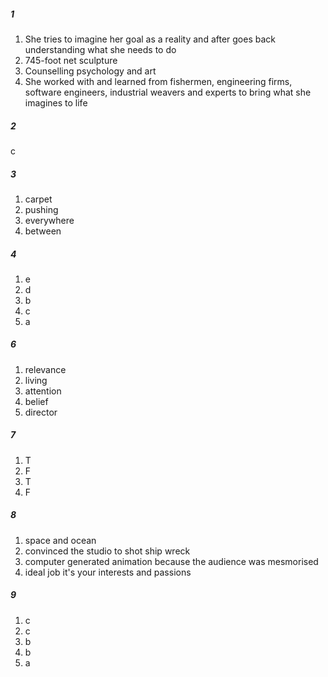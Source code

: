 ##### 1
1. She tries to imagine her goal as a reality and after goes back understanding what she needs to do
2. 745-foot net sculpture
3. Counselling psychology and art
4. She worked with and learned from fishermen, engineering firms, software engineers, industrial weavers and experts to bring what she imagines to life

##### 2
c

##### 3
1. carpet
2. pushing
3. everywhere
4. between

##### 4
1. e
2. d
3. b
4. c
5. a

##### 6
1. relevance
2. living
3. attention
4. belief
5. director

##### 7
1. T
2. F
3. T
4. F

##### 8
1. space and ocean
2. convinced the studio to shot ship wreck
3. computer generated animation because the audience was mesmorised 
4. ideal job it's your interests and passions

##### 9
1. c
2. c
3. b
4. b
5. a
